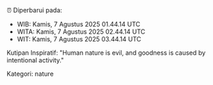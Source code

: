 ⏰ Diperbarui pada:
- WIB: Kamis, 7 Agustus 2025 01.44.14 UTC
- WITA: Kamis, 7 Agustus 2025 02.44.14 UTC
- WIT: Kamis, 7 Agustus 2025 03.44.14 UTC

Kutipan Inspiratif:
"Human nature is evil, and goodness is caused by intentional activity."


Kategori: nature

